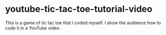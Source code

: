 # youtube-tic-tac-toe-tutorial-video
This is a game of tic tac toe that I coded myself. I show the audience how to code it in a YouTube video.
